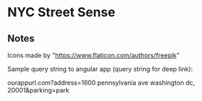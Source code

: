 # NYC Street Sense 


## Notes

Icons made by "https://www.flaticon.com/authors/freepik"

Sample query string to angular app (query string for deep link):

ourappurl.com?address=1600 pennsylvania ave washington dc, 20001&parking=park